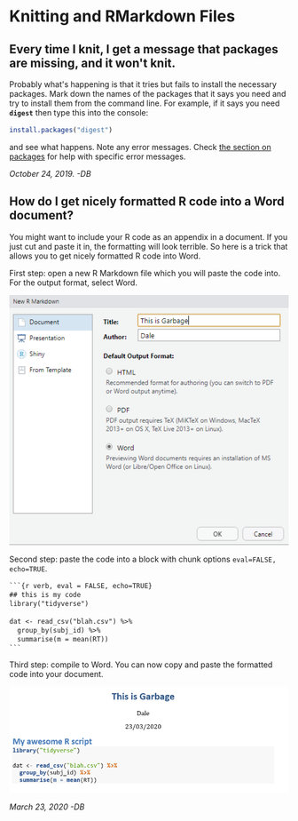 # Knitting and RMarkdown Files

## Every time I knit, I get a message that packages are missing, and it won't knit.

Probably what's happening is that it tries but fails to install the necessary packages. Mark down the names of the packages that it says you need and try to install them from the command line. For example, if it says you need **`digest`** then type this into the console:


```r
install.packages("digest")
```

and see what happens. Note any error messages. Check [the section on packages](add-on-packages.html) for help with specific error messages.

*October 24, 2019. -DB*

## How do I get nicely formatted R code into a Word document?

You might want to include your R code as an appendix in a document. If you just cut and paste it in, the formatting will look terrible. So here is a trick that allows you to get nicely formatted R code into Word.

First step: open a new R Markdown file which you will paste the code into. For the output format, select Word.

![](images/rmarkdown-word-code-1.png)

Second step: paste the code into a block with chunk options `eval=FALSE, echo=TRUE`.

````
```{r verb, eval = FALSE, echo=TRUE}
## this is my code
library("tidyverse")

dat <- read_csv("blah.csv") %>%
  group_by(subj_id) %>%
  summarise(m = mean(RT))
```
````

Third step: compile to Word. You can now copy and paste the formatted code into your document.

![](images/rmarkdown-word-code-2.png)

*March 23, 2020 -DB*
